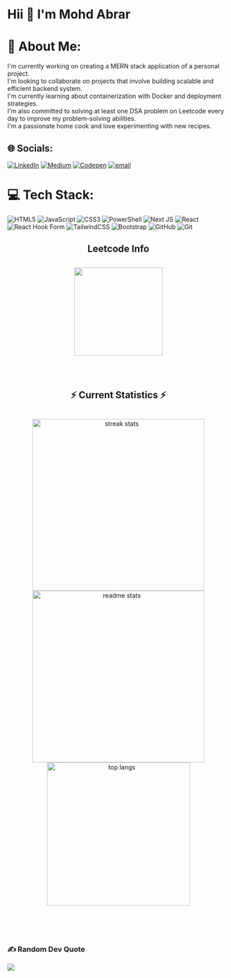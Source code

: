 <h1>Hii 👋 I'm Mohd Abrar</h1>

# 💫 About Me:
I'm currently working on creating a MERN stack application of a personal project.<br>I'm looking to collaborate on projects that involve building scalable and efficient backend system.<br>I'm currently learning about containerization with Docker and deployment strategies.<br>I'm also committed to solving at least one DSA problem on Leetcode every day to improve my problem-solving abilities.<br>I'm a passionate home cook and love experimenting with new recipes.


## 🌐 Socials:
[![LinkedIn](https://img.shields.io/badge/LinkedIn-%230077B5.svg?logo=linkedin&logoColor=white)](https://linkedin.com/in/mohammadabrar007) [![Medium](https://img.shields.io/badge/Medium-12100E?logo=medium&logoColor=white)](https://medium.com/@mohdabrar5250) [![Codepen](https://img.shields.io/badge/Codepen-000000?logo=codepen&logoColor=white)](https://codepen.io/Mr-Abrar) [![email](https://img.shields.io/badge/Email-D14836?logo=gmail&logoColor=white)](mailto:abrarsheikh774@gmail.com) 

# 💻 Tech Stack:
![HTML5](https://img.shields.io/badge/html5-%23E34F26.svg?style=for-the-badge&logo=html5&logoColor=white) ![JavaScript](https://img.shields.io/badge/javascript-%23323330.svg?style=for-the-badge&logo=javascript&logoColor=%23F7DF1E) ![CSS3](https://img.shields.io/badge/css3-%231572B6.svg?style=for-the-badge&logo=css3&logoColor=white) ![PowerShell](https://img.shields.io/badge/PowerShell-%235391FE.svg?style=for-the-badge&logo=powershell&logoColor=white) ![Next JS](https://img.shields.io/badge/Next-black?style=for-the-badge&logo=next.js&logoColor=white) ![React](https://img.shields.io/badge/react-%2320232a.svg?style=for-the-badge&logo=react&logoColor=%2361DAFB) ![React Hook Form](https://img.shields.io/badge/React%20Hook%20Form-%23EC5990.svg?style=for-the-badge&logo=reacthookform&logoColor=white) ![TailwindCSS](https://img.shields.io/badge/tailwindcss-%2338B2AC.svg?style=for-the-badge&logo=tailwind-css&logoColor=white) ![Bootstrap](https://img.shields.io/badge/bootstrap-%238511FA.svg?style=for-the-badge&logo=bootstrap&logoColor=white) ![GitHub](https://img.shields.io/badge/github-%23121011.svg?style=for-the-badge&logo=github&logoColor=white) ![Git](https://img.shields.io/badge/git-%23F05033.svg?style=for-the-badge&logo=git&logoColor=white)

<h2 align="center">Leetcode Info<h2>  
<p align="center">
  <a href="https://leetcode.com/abrar_007/" target="_blank"><img align="center" src="https://assets.leetcode.com/static_assets/marketing/2024-50.gif" alt="" height="200" width="200" /></a>
</p>

<br/>
  <h2 align="center">⚡ Current Statistics ⚡</h2>
<br>
<div align=center>
  <img width=390 src="https://github-readme-stats.vercel.app/api?username=MohdAbrar774&show_icons=true&theme=react&rank_icon=github&border_radius=10" alt="streak stats"/>
  <img width=390 src="https://nirzak-streak-stats.vercel.app/?user=MohdAbrar774&show_icons=true&theme=react&rank_icon=github&border_radius=10" alt="readme stats" />
  <img width=325 align="center" src="https://github-readme-stats.vercel.app/api/top-langs/?username=MohdAbrar774&include_all_commits=true&count_private=true&layout=compact&theme=react&border_radius=10&size_weight=0.5&count_weight=0.5&exclude_repo=github-readme-stats" alt="top langs" />
</div>

  <br/>

<br/><br/>

### ✍️ Random Dev Quote
![](https://quotes-github-readme.vercel.app/api?type=horizontal&theme=radical)

<!-- Proudly created with GPRM ( https://gprm.itsvg.in ) -->
